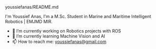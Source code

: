 youssiefanas/README.md

I'm Youssief Anas, I'm a M.Sc. Student in Marine and Maritime Intelligent Robotics | EMJMD MIR.  

- 🔭 I’m currently working on Robotics projects with ROS  
- 🌱 I’m currently learning Machine Vision and AI  
- 📫 How to reach me: youssiefanas@gmail.com  

<!--
**youssiefanas/youssiefanas** is a ✨ _special_ ✨ repository because its `README.md` (this file) appears on your GitHub profile.

Here are some ideas to get you started:
- 👯 I’m looking to collaborate on ...
- 🤔 I’m looking for help with ...
- 💬 Ask me about ...
- 😄 Pronouns: ...
- ⚡ Fun fact: ...
-->
